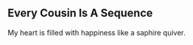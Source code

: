 Every Cousin Is A Sequence
--------------------------
My heart is filled with happiness like a saphire quiver.  
